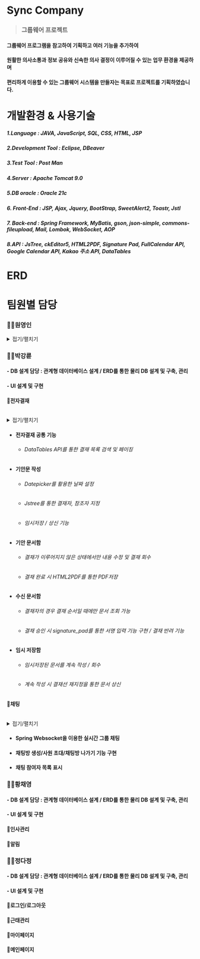 # Sync Company
> ### 그룹웨어 프로젝트
 #### 그룹웨어 프로그램을 참고하여 기획하고 여러 기능을 추가하여
 #### 원활한 의사소통과 정보 공유와 신속한 의사 결정이 이루어질 수 있는 업무 환경을 제공하며
 
#### 편리하게 이용할 수 있는 그룹웨어 시스템을 만들자는 목표로 프로젝트를 기획하였습니다.



# 개발환경 & 사용기술

##### *1.Language* : JAVA, JavaScript, SQL, CSS, HTML, JSP

##### *2.Development Tool* : Eclipse, DBeaver

##### *3.Test Tool* : Post Man

##### *4.Server* : Apache Tomcat 9.0

##### *5.DB oracle* : Oracle 21c

##### *6. Front-End* : JSP, Ajax, Jquery, BootStrap, SweetAlert2, Toastr, Jstl

##### *7. Back-end* : Spring Framework, MyBatis, gson, json-simple, commons-fileupload, Mail, Lombok, WebSocket, AOP

##### *8.API* : JsTree, ckEditor5, HTML2PDF, Signature Pad, FullCalendar API, Google Calendar API, Kakao 주소 API, DataTables

# ERD

# 팀원별 담당
### 🧑‍💻원영인
 <details>
  <summary>접기/펼치기</summary>
  
#### - Git 관리 : repository 생성 및 Github를 통한 형상관리

#### - DB 설계 담당 : 관계형 데이터베이스 설계 / ERD를 통한 물리 DB 설계 및 구축, 관리

#### - UI 설계 및 구현

 #### 📂자유게시판
###### 
 <details>
  <summary>접기/펼치기</summary> 
  (https://github.com/Burgessi/Sync/tree/main/Sync/src/main/java/com/pro/sync/board)
  <img width="1265" alt="자유게시판" src="https://github.com/user-attachments/assets/ffcaa9e8-1397-4ab0-af00-d3a439d5a0e6">
 </details>
 
  * #### 조회/상세보기/작성/수정/삭제 구현
    * ###### commons-fileupload 업로드 / 다운로드 구현, ckEditor5 사용
  * #### 페이징/체크박스/검색/댓글(생성/수정/삭제) 구현
    * ###### Gson으로 검색 기능 구현 
 #### 📂공지게시판
###### 
 <details>
  <summary>접기/펼치기</summary> 
  (https://github.com/Burgessi/Sync/tree/main/Sync/src/main/java/com/pro/sync/notice)
  <img width="1259" alt="공지게시판" src="https://github.com/user-attachments/assets/9952455d-0eca-4ca2-a6e9-bdde602965b0">
 </details>
 
  * #### 조회/상세보기/작성/수정/삭제 구현
     * ###### 관리자가 상단에 5개까지 고정/내리기 기능 구현, ckEditor5 사용
   * #### 페이징/체크박스/검색 기능 구현
     * ###### Gson으로 검색 기능 구현 
 #### 📂일정관리
 ###### 
 <details>
  <summary>접기/펼치기</summary> 
  (https://github.com/Burgessi/Sync/tree/main/Sync/src/main/java/com/pro/sync/plan)
  <img width="1263" alt="일정" src="https://github.com/user-attachments/assets/ae2e20c4-806a-4ba8-86b2-92815640af1d">
 </details>
 
   * #### FullCalendar API를 이용하여 캘린더 구현
   * #### 조회/등록/수정/삭제 구현
      * ###### Ajax를 이용한 비통기 통신
 #### 📂시설예약
  ###### 
 <details>
  <summary>접기/펼치기</summary> 
  (https://github.com/Burgessi/Sync/tree/main/Sync/src/main/java/com/pro/sync/reservations)
  <img width="1246" alt="회의실" src="https://github.com/user-attachments/assets/8f3cd0a7-a71b-4c53-a0f2-2ae5f7d76309">
 </details>
 
   * #### FullCalendar API를 이용하여 전체 예약현황 구현
   * #### 회의실 리스트 조회/생성/수정/삭제 구현
      * ###### 자신이 예약한 회의실 리스트 조회 / 현재 사용 중인 회의실 리스트 조회 / 예약 시 시간대 중복검사 기능 구현

  </details>
  
### 🧑‍💻박강륜

#### - DB 설계 담당 : 관계형 데이터베이스 설계 / ERD를 통한 물리 DB 설계 및 구축, 관리

#### - UI 설계 및 구현

 #### 📂전자결재
 ###### 
 <details>
  <summary>접기/펼치기</summary> 
  (https://github.com/Burgessi/Sync/tree/main/Sync/src/main/java/com/pro/sync/approval)
  <img width="943" alt="전자결재" src="https://github.com/user-attachments/assets/f2bb3fbd-297f-4e30-9523-92ce32e8a9d4">
 </details>

 * #### 전자결재 공통 기능
    * ###### DataTables API를 통한 결재 목록 검색 및 페이징
 * #### 기안문 작성
    * ###### Datepicker를 활용한 날짜 설정
    * ###### Jstree를 통한 결재자, 참조자 지정
    * ###### 임시저장 / 상신 기능
 * #### 기안 문서함
    * ###### 결재가 이루어지지 않은 상태에서만 내용 수정 및 결재 회수
    * ###### 결재 완료 시 HTML2PDF를 통한 PDF저장
 * #### 수신 문서함
    * ###### 결재자의 경우 결재 순서일 때에만 문서 조회 가능
    * ###### 결재 승인 시 signature_pad를 통한 서명 입력 기능 구현 / 결재 반려 기능
 * #### 임시 저장함
    * ###### 임시저장된 문서를 계속 작성 / 회수
    * ###### 계속 작성 시 결재선 재지정을 통한 문서 상신
 #### 📂채팅
 ###### 
 <details>
  <summary>접기/펼치기</summary> 
  (https://github.com/Burgessi/Sync/tree/main/Sync/src/main/java/com/pro/sync/chat)
  <img width="944" alt="채팅" src="https://github.com/user-attachments/assets/811ce3f7-6467-4142-b369-0b356cd23c37">
 </details>

 * #### Spring Websocket을 이용한 실시간 그룹 채팅
 * #### 채팅방 생성/사원 초대/채팅방 나가기 기능 구현
 * #### 채팅 참여자 목록 표시
### 👩‍💻황채영

#### - DB 설계 담당 : 관계형 데이터베이스 설계 / ERD를 통한 물리 DB 설계 및 구축, 관리

#### - UI 설계 및 구현

 #### 📂인사관리

 #### 📂알림
### 👩‍💻정다정

#### - DB 설계 담당 : 관계형 데이터베이스 설계 / ERD를 통한 물리 DB 설계 및 구축, 관리

#### - UI 설계 및 구현

 #### 📂로그인/로그아웃

 #### 📂근태관리
  
 #### 📂마이페이지

 #### 📂메인페이지



  


